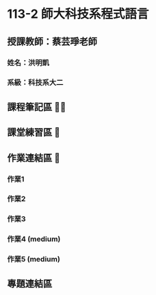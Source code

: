 # 113-2 師大科技系程式語言
## 授課教師：蔡芸琤老師
### 姓名：洪明凱
### 系級：科技系大二

## 課程筆記區 ✍🏻
## 課堂練習區 📖
## 作業連結區 📝
### 作業1
### 作業2
### 作業3
### 作業4 (medium)
### 作業5 (medium)
## 專題連結區

